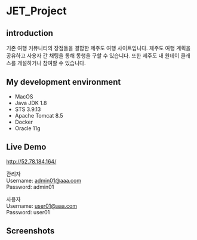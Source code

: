 # JET_Project


## introduction
기존 여행 커뮤니티의 장점들을 결합한 제주도 여행 사이트입니다. 제주도 여행 계획을 공유하고 사용자 간 채팅을 통해 동행을 구할 수 있습니다. 또한 제주도 내 원데이 클래스를 개설하거나 참여할 수 있습니다.


## My development environment
- MacOS
- Java JDK 1.8
- STS 3.9.13
- Apache Tomcat 8.5
- Docker
- Oracle 11g


## Live Demo
http://52.78.184.164/

관리자<br>
Username: admin01@aaa.com<br>
Password: admin01<br>

사용자<br>
Username: user01@aaa.com<br>
Password: user01<br>


## Screenshots
